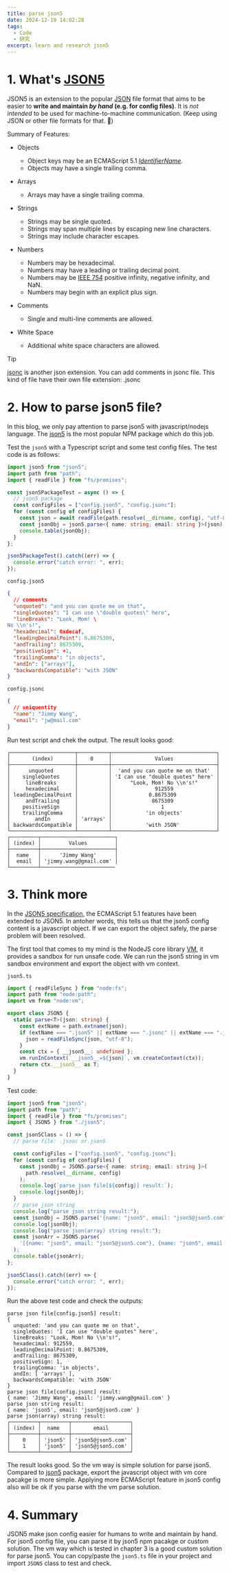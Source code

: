 ```yaml
---
title: parse json5
date: 2024-12-19 14:02:28
tags:
  - Code
  - 研究
excerpt: learn and research json5
---
```


# 1. What's [JSON5](https://spec.json5.org)

JSON5 is an extension to the popular [JSON](https://tools.ietf.org/html/rfc7159) file format that aims to be easier to **write and maintain _by hand_ (e.g. for config files)**. It is _not intended_ to be used for machine-to-machine communication. (Keep using JSON or other file formats for that. 🙂)

Summary of Features:

- Objects

  - Object keys may be an ECMAScript 5.1 _[IdentifierName](https://www.ecma-international.org/ecma-262/5.1/#sec-7.6)_.
  - Objects may have a single trailing comma.

- Arrays

  - Arrays may have a single trailing comma.

- Strings

  - Strings may be single quoted.
  - Strings may span multiple lines by escaping new line characters.
  - Strings may include character escapes.

- Numbers

  - Numbers may be hexadecimal.
  - Numbers may have a leading or trailing decimal point.
  - Numbers may be [IEEE 754](http://ieeexplore.ieee.org/servlet/opac?punumber=4610933) positive infinity, negative infinity, and NaN.
  - Numbers may begin with an explicit plus sign.

- Comments

  - Single and multi-line comments are allowed.

- White Space

  - Additional white space characters are allowed.

> [!TIP]
>
> [jsonc](https://github.com/onury/jsonc) is another json extension. You can add comments in jsonc file. This kind of file have their own file extension: .jsonc

# 2. How to parse json5 file?

In this blog, we only pay attention to parse json5 with javascript/nodejs language. The [json5](https://github.com/json5/json5) is the most popular NPM package which do this job.

Test the `json5` with a Typescript script and some test config files. The test code is as follows:

```typescript
import json5 from "json5";
import path from "path";
import { readFile } from "fs/promises";

const json5PackageTest = async () => {
  // json5 package
  const configFiles = ["config.json5", "config.jsonc"];
  for (const config of configFiles) {
    const json = await readFile(path.resolve(__dirname, config), "utf-8");
    const jsonObj = json5.parse<{ name: string; email: string }>(json);
    console.table(jsonObj);
  }
};

json5PackageTest().catch((err) => {
  console.error("catch error: ", err);
});
```

`config.json5`

```json
{
  // comments
  "unquoted": "and you can quote me on that",
  "singleQuotes": "I can use \"double quotes\" here",
  "lineBreaks": "Look, Mom! \
No \\n's!",
  "hexadecimal": 0xdecaf,
  "leadingDecimalPoint": 0.8675309,
  "andTrailing": 8675309,
  "positiveSign": +1,
  "trailingComma": "in objects",
  "andIn": ["arrays"],
  "backwardsCompatible": "with JSON"
}
```

`config.jsonc`

```json
{
  // uniquentity
  "name": "Jimmy Wang",
  "email": "jw@mail.com"
}
```

Run test script and chek the output. The result looks good:

```
┌─────────────────────┬──────────┬──────────────────────────────────┐
│       (index)       │    0     │              Values              │
├─────────────────────┼──────────┼──────────────────────────────────┤
│      unquoted       │          │  'and you can quote me on that'  │
│    singleQuotes     │          │ 'I can use "double quotes" here' │
│     lineBreaks      │          │      "Look, Mom! No \\n's!"      │
│     hexadecimal     │          │              912559              │
│ leadingDecimalPoint │          │            0.8675309             │
│     andTrailing     │          │             8675309              │
│    positiveSign     │          │                1                 │
│    trailingComma    │          │           'in objects'           │
│        andIn        │ 'arrays' │                                  │
│ backwardsCompatible │          │           'with JSON'            │
└─────────────────────┴──────────┴──────────────────────────────────┘
┌─────────┬────────────────────────┐
│ (index) │         Values         │
├─────────┼────────────────────────┤
│  name   │      'Jimmy Wang'      │
│  email  │ 'jimmy.wang@gmail.com' │
└─────────┴────────────────────────
```

# 3. Think more

In the [JSON5 specification](https://spec.json5.org/), the ECMAScript 5.1 features have been extended to JSON5. In antoher words, this tells us that the json5 config content is a javascript object. If we can export the object safely, the parse problem will been resolved.

The first tool that comes to my mind is the NodeJS core library [VM](https://nodejs.org/docs/latest/api/vm.html), it provides a sandbox for run unsafe code. We can run the json5 string in vm sandbox environment and export the object with vm context.

`json5.ts`

```typescript
import { readFileSync } from "node:fs";
import path from "node:path";
import vm from "node:vm";

export class JSON5 {
  static parse<T>(json: string) {
    const extName = path.extname(json);
    if (extName === ".json5" || extName === ".jsonc" || extName === ".json") {
      json = readFileSync(json, "utf-8");
    }
    const ctx = { __json5__: undefined };
    vm.runInContext(`__json5__=${json}`, vm.createContext(ctx));
    return ctx.__json5__ as T;
  }
}
```

Test code:

```typescript
import json5 from "json5";
import path from "path";
import { readFile } from "fs/promises";
import { JSON5 } from "./json5";

const json5Class = () => {
  // parse file: .jsonc or.json5

  const configFiles = ["config.json5", "config.jsonc"];
  for (const config of configFiles) {
    const jsonObj = JSON5.parse<{ name: string; email: string }>(
      path.resolve(__dirname, config)
    );
    console.log(`parse json file[${config}] result:`);
    console.log(jsonObj);
  }
  // parse json string
  console.log("parse json string result:");
  const jsonObj = JSON5.parse('{name: "json5", email: "json5@json5.com"}');
  console.log(jsonObj);
  console.log("parse json(array) string result:");
  const jsonArr = JSON5.parse(
    '[{name: "json5", email: "json5@json5.com"}, {name: "json5", email: "json5@json5.com"}]'
  );
  console.table(jsonArr);
};

json5Class().catch((err) => {
  console.error("catch error: ", err);
});
```

Run the above test code and check the outputs:

```
parse json file[config.json5] result:
{
  unquoted: 'and you can quote me on that',
  singleQuotes: 'I can use "double quotes" here',
  lineBreaks: "Look, Mom! No \\n's!",
  hexadecimal: 912559,
  leadingDecimalPoint: 0.8675309,
  andTrailing: 8675309,
  positiveSign: 1,
  trailingComma: 'in objects',
  andIn: [ 'arrays' ],
  backwardsCompatible: 'with JSON'
}
parse json file[config.jsonc] result:
{ name: 'Jimmy Wang', email: 'jimmy.wang@gmail.com' }
parse json string result:
{ name: 'json5', email: 'json5@json5.com' }
parse json(array) string result:
┌─────────┬─────────┬───────────────────┐
│ (index) │  name   │       email       │
├─────────┼─────────┼───────────────────┤
│    0    │ 'json5' │ 'json5@json5.com' │
│    1    │ 'json5' │ 'json5@json5.com' │
└─────────┴─────────┴───────────────────┘
```

The result looks good. So the vm way is simple solution for parse json5. Compared to [json5](https://github.com/json5/json5) package, export the javascript object with vm core pacakge is more simple. Applying more ECMAScript feature in json5 config also will be ok if you parse with the vm parse solution.

# 4. Summary

JSON5 make json config easier for humans to write and maintain by hand. For json5 config file, you can parse it by json5 npm pacakge or custom solution. The vm way which is tested in chapter 3 is a good custom solution for parse json5. You can copy/paste the `json5.ts` file in your project and import `JSON5` class to test and check.
